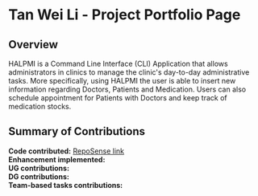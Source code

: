 # Tan Wei Li - Project Portfolio Page

## Overview
HALPMI is a Command Line Interface (CLI) Application that allows administrators in clinics to manage the clinic's day-to-day
administrative tasks. More specifically, using HALPMI the user is able to insert new information regarding Doctors, Patients
and Medication. Users can also schedule appointment for Patients with Doctors and keep track of medication stocks.
## Summary of Contributions

**Code contributed:** [RepoSense link](https://nus-cs2113-ay2122s2.github.io/tp-dashboard/?search=tanweili&sort=groupTitle&sortWithin=title&since=2022-02-18&timeframe=commit&mergegroup=&groupSelect=groupByRepos&breakdown=false)
<br>
**Enhancement implemented:**
<br>
**UG contributions:**
<br>
**DG contributions:**
<br>
**Team-based tasks contributions:**